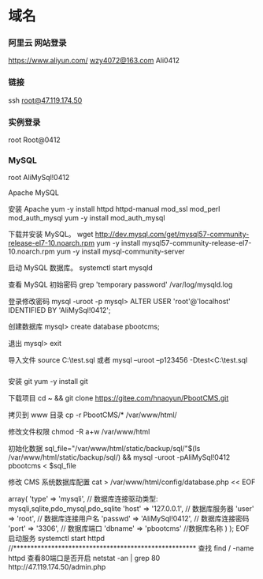# 域名

### 阿里云 网站登录
https://www.aliyun.com/
wzy4072@163.com
Ali0412

### 链接
ssh root@47.119.174.50

### 实例登录
root Root@0412

### MySQL
root AliMySql!0412


Apache MySQL

安装 Apache
yum -y install httpd httpd-manual mod_ssl mod_perl mod_auth_mysql
yum -y install mod_auth_mysql

下载并安装 MySQL。
wget http://dev.mysql.com/get/mysql57-community-release-el7-10.noarch.rpm
yum -y install mysql57-community-release-el7-10.noarch.rpm
yum -y install mysql-community-server

启动 MySQL 数据库。
systemctl start mysqld

查看 MySQL 初始密码
grep 'temporary password' /var/log/mysqld.log

登录修改密码
mysql -uroot -p
mysql> ALTER USER 'root'@'localhost' IDENTIFIED BY 'AliMySql!0412';

创建数据库
mysql> create database pbootcms;

退出
mysql> exit

导入文件
source C:\test.sql
或者
mysql –uroot –p123456 -Dtest<C:\test.sql
###

安装 git
yum -y install git

下载项目
cd ~ && git clone https://gitee.com/hnaoyun/PbootCMS.git

拷贝到 www 目录
cp -r PbootCMS/\* /var/www/html/

修改文件权限
chmod -R a+w /var/www/html

初始化数据
sql_file="/var/www/html/static/backup/sql/"$(ls /var/www/html/static/backup/sql/) && mysql -uroot -pAliMySql\!0412 pbootcms < $sql_file

修改 CMS 系统数据库配置
cat > /var/www/html/config/database.php << EOF

<?php
return array(
    'database' => array(
        'type' => 'mysqli', // 数据库连接驱动类型: mysqli,sqlite,pdo_mysql,pdo_sqlite
        'host' => '127.0.0.1', // 数据库服务器
        'user' => 'root', // 数据库连接用户名
        'passwd' => 'AliMySql!0412', // 数据库连接密码
        'port' => '3306', // 数据库端口
        'dbname' => 'pbootcms' //数据库名称
    )
);
EOF

启动服务
systemctl start httpd


//*****************************************************
查找
find / -name httpd  

查看80端口是否开启
netstat -an | grep 80


http://47.119.174.50/admin.php
